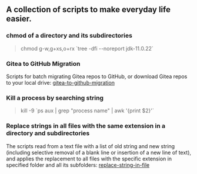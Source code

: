 ## A collection of scripts to make everyday life easier.
### chmod of a directory and its subdirectories
>chmod g-w,g+xs,o+rx \`tree -dfi --noreport jdk-11.0.22`
### Gitea to GitHub Migration
Scripts for batch migrating Gitea repos to GitHub, or download Gitea repos to your local drive:
[gitea-to-github-migration](https://github.com/xieshihua/utilities/tree/main/gitea-to-github-migration)
### Kill a process by searching string
>kill -9 \`ps aux | grep "process name" | awk '{print $2}'`
### Replace strings in all files with the same extension in a directory and subdirectories
The scripts read from a text file with a list of old string and new string (including selective removal of a blank line or insertion of a new line of text), and applies the replacement to all files with the specific extension in specified folder and all its subfolders:
[replace-string-in-file](https://github.com/xieshihua/utilities/tree/main/replace-string-in-file)
